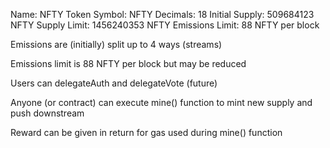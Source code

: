 Name: NFTY Token
Symbol: NFTY
Decimals: 18
Initial Supply: 509684123 NFTY
Supply Limit:  1456240353 NFTY
Emissions Limit: 88 NFTY per block

Emissions are (initially) split up to 4 ways (streams)

Emissions limit is 88 NFTY per block but may be reduced

Users can delegateAuth and delegateVote (future)

Anyone (or contract) can execute mine() function to mint new supply and push downstream

Reward can be given in return for gas used during mine() function

